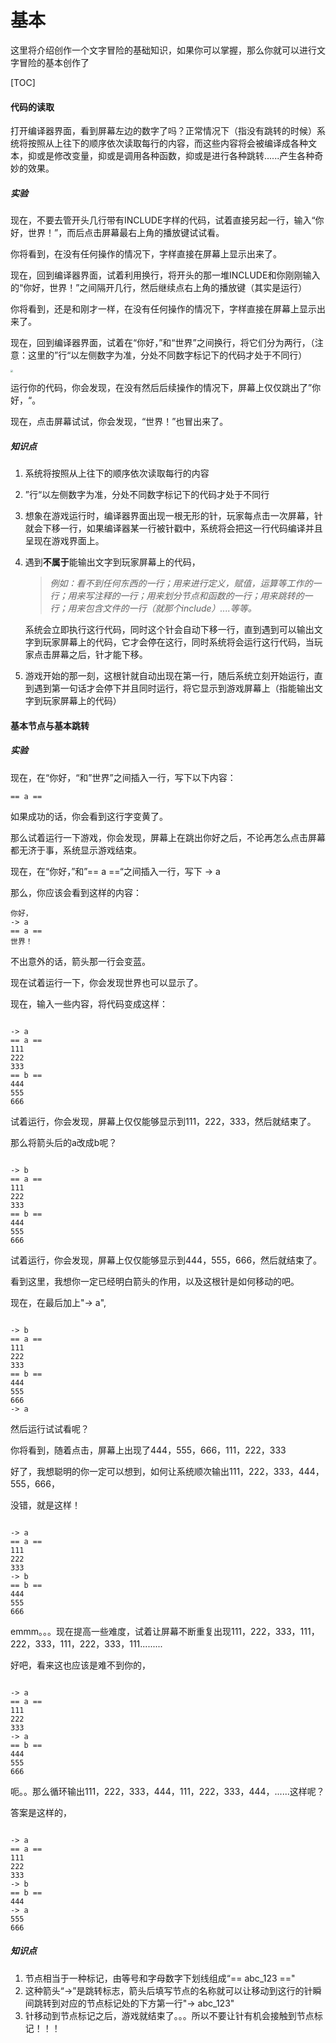# 基本

这里将介绍创作一个文字冒险的基础知识，如果你可以掌握，那么你就可以进行文字冒险的基本创作了

[TOC]



#### 代码的读取

打开编译器界面，看到屏幕左边的数字了吗？正常情况下（指没有跳转的时候）系统将按照从上往下的顺序依次读取每行的内容，而这些内容将会被编译成各种文本，抑或是修改变量，抑或是调用各种函数，抑或是进行各种跳转......产生各种奇妙的效果。

##### 实验

现在，不要去管开头几行带有INCLUDE字样的代码，试着直接另起一行，输入“你好，世界！”，而后点击屏幕最右上角的播放键试试看。

你将看到，在没有任何操作的情况下，字样直接在屏幕上显示出来了。



现在，回到编译器界面，试着利用换行，将开头的那一堆INCLUDE和你刚刚输入的“你好，世界！”之间隔开几行，然后继续点右上角的播放键（其实是运行）

你将看到，还是和刚才一样，在没有任何操作的情况下，字样直接在屏幕上显示出来了。



现在，回到编译器界面，试着在“你好，”和“世界”之间换行，将它们分为两行，（注意：这里的”行“以左侧数字为准，分处不同数字标记下的代码才处于不同行）

<img src="D:\ruanjian\GitHub\inkc-docs\docs\布凡的教程\图片\389ecfb54bf670b9e733c8048dc856f.jpg" style="zoom:25%;" />

运行你的代码，你会发现，在没有然后后续操作的情况下，屏幕上仅仅跳出了”你好，“。



现在，点击屏幕试试，你会发现，“世界！”也冒出来了。

##### 知识点

1. 系统将按照从上往下的顺序依次读取每行的内容

2. ”行“以左侧数字为准，分处不同数字标记下的代码才处于不同行

3. 想象在游戏运行时，编译器界面出现一根无形的针，玩家每点击一次屏幕，针就会下移一行，如果编译器某一行被针戳中，系统将会把这一行代码编译并且呈现在游戏界面上。

4. 遇到**不属于**能输出文字到玩家屏幕上的代码，

   > *例如：看不到任何东西的一行；用来进行定义，赋值，运算等工作的一行；用来写注释的一行；用来划分节点和函数的一行；用来跳转的一行；用来包含文件的一行（就那个include）....等等。*

   系统会立即执行这行代码，同时这个针会自动下移一行，直到遇到可以输出文字到玩家屏幕上的代码，它才会停在这行，同时系统将会运行这行代码，当玩家点击屏幕之后，针才能下移。

5. 游戏开始的那一刻，这根针就自动出现在第一行，随后系统立刻开始运行，直到遇到第一句话才会停下并且同时运行，将它显示到游戏屏幕上（指能输出文字到玩家屏幕上的代码）

#### 基本节点与基本跳转

##### 实验

现在，在“你好，“和”世界”之间插入一行，写下以下内容：

```
== a ==
```

如果成功的话，你会看到这行字变黄了。

那么试着运行一下游戏，你会发现，屏幕上在跳出你好之后，不论再怎么点击屏幕都无济于事，系统显示游戏结束。



现在，在“你好，”和”== a ==“之间插入一行，写下 -> a  

那么，你应该会看到这样的内容：

```
你好，
-> a
== a ==
世界！
```

不出意外的话，箭头那一行会变蓝。

现在试着运行一下，你会发现世界也可以显示了。



现在，输入一些内容，将代码变成这样：

```

-> a
== a ==
111
222
333
== b ==
444
555
666
```

试着运行，你会发现，屏幕上仅仅能够显示到111，222，333，然后就结束了。



那么将箭头后的a改成b呢？

```

-> b
== a ==
111
222
333
== b ==
444
555
666
```

试着运行，你会发现，屏幕上仅仅能够显示到444，555，666，然后就结束了。



看到这里，我想你一定已经明白箭头的作用，以及这根针是如何移动的吧。

现在，在最后加上"-> a",

```

-> b
== a ==
111
222
333
== b ==
444
555
666
-> a
```

然后运行试试看呢？

你将看到，随着点击，屏幕上出现了444，555，666，111，222，333



好了，我想聪明的你一定可以想到，如何让系统顺次输出111，222，333，444，555，666，



没错，就是这样！

```

-> a
== a ==
111
222
333
-> b
== b ==
444
555
666

```



emmm。。。现在提高一些难度，试着让屏幕不断重复出现111，222，333，111，222，333，111，222，333，111.........



好吧，看来这也应该是难不到你的，

```

-> a
== a ==
111
222
333
-> a
== b ==
444
555
666

```



呃。。那么循环输出111，222，333，444，111，222，333，444，......这样呢？



答案是这样的，

```

-> a
== a ==
111
222
333
-> b
== b ==
444
-> a
555
666

```



##### 知识点

1. 节点相当于一种标记，由等号和字母数字下划线组成“== abc_123 =="
2. 这种箭头“->”是跳转标志，箭头后填写节点的名称就可以让移动到这行的针瞬间跳转到对应的节点标记处的下方第一行"-> abc_123"
3. 针移动到节点标记之后，游戏就结束了。。。所以不要让针有机会接触到节点标记！！！



